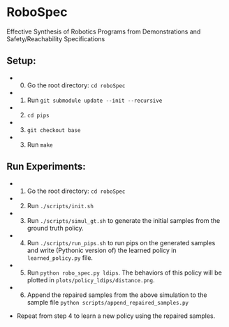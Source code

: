 # RoboSpec

Effective Synthesis of Robotics Programs from Demonstrations and Safety/Reachability Specifications

  
  
## Setup:
- 0) Go the root directory: `cd roboSpec`
- 1) Run `git submodule update --init --recursive` 
- 2) `cd pips`
- 3) `git checkout base`
- 3) Run `make`



## Run Experiments:

- 1) Go the root directory: `cd roboSpec`

- 2) Run `./scripts/init.sh`

- 3) Run `./scripts/simul_gt.sh` to generate the initial samples from the ground truth policy.

- 4) Run `./scripts/run_pips.sh` to run pips on the generated samples and write  (Pythonic version of) the learned policy in `learned_policy.py` file. 

- 5) Run `python robo_spec.py ldips`. The behaviors of this policy will be plotted in `plots/policy_ldips/distance.png`.

- 6) Append the repaired samples from the above simulation to the sample file `python scripts/append_repaired_samples.py`

- Repeat from step 4 to learn a new policy using the repaired samples.